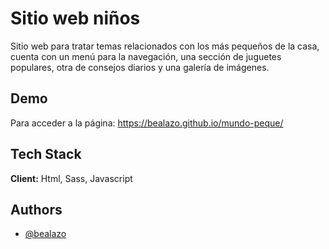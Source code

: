 
# Sitio web niños

Sitio web para tratar temas relacionados con los más pequeños de la casa, cuenta con un menú para la navegación, una sección de juguetes populares, otra de consejos diarios y una galería de imágenes.
## Demo

Para acceder a la página: https://bealazo.github.io/mundo-peque/

## Tech Stack

**Client:** Html, Sass, Javascript

## Authors

- [@bealazo](https://github.com/bealazo)


